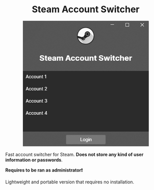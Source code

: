 <h1 align="center"> 
 Steam Account Switcher 
</h1>

<p align="center">
  <img src="demo.png" alt="logo"/>
</p>

Fast account switcher for Steam. **Does not store any kind of user information or passwords**.

**Requires to be ran as administrator:exclamation:**

Lightweight and portable version that requires no installation.
